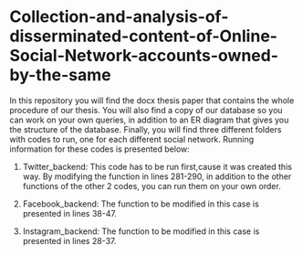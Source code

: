 # Collection-and-analysis-of-disserminated-content-of-Online-Social-Network-accounts-owned-by-the-same

In this repository you will find the docx thesis paper that contains the whole procedure of our thesis.
You will also find a copy of our database so you can work on your own queries, in addition to an ER diagram that gives you the structure of the database.
Finally, you will find three different folders with codes to run, one for each different social network. Running information for these codes is presented below:

1) Twitter_backend: This code has to be run first,cause it was created this way. By modifying the function in lines 281-290, in addition to the other functions 
of the other 2 codes, you can run them on your own order. 

2) Facebook_backend: The function to be modified in this case is presented in lines 38-47.

3) Instagram_backend: The function to be modified in this case is presented in lines 28-37. 
   
